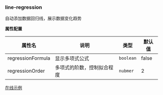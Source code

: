 ### line-regression

自动添加数据回归线，展示数据变化趋势

**属性配置**

| 属性名            | 说明                       | 类型      | 默认值 |
| ----------------- | -------------------------- | --------- | ------ |
| regressionFormula | 显示多项式公式             | `boolean` | false  |
| regressionOrder   | 多项式的阶数，控制拟合程度 | `nubmer`  | 2      |

[在线示例](/rocket-chart-gallery/example/play#line-regression)